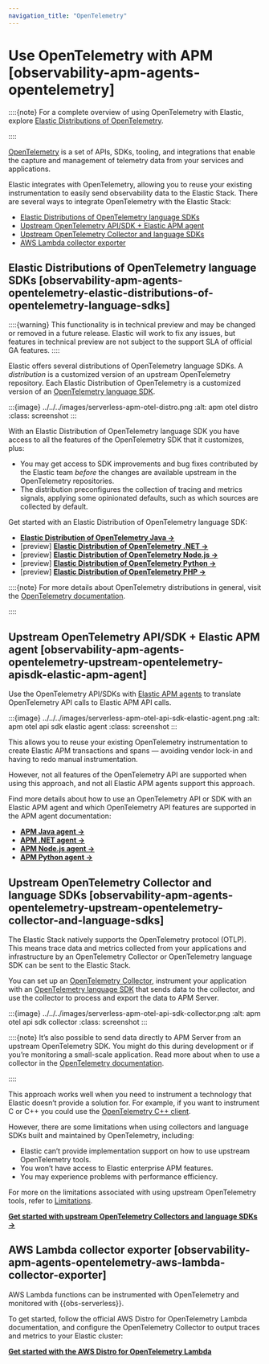 ```yaml
---
navigation_title: "OpenTelemetry"
---
```


# Use OpenTelemetry with APM [observability-apm-agents-opentelemetry]


::::{note}
For a complete overview of using OpenTelemetry with Elastic, explore [Elastic Distributions of OpenTelemetry](https://github.com/elastic/opentelemetry).

::::


[OpenTelemetry](https://opentelemetry.io/docs/concepts/what-is-opentelemetry/) is a set of APIs, SDKs, tooling, and integrations that enable the capture and management of telemetry data from your services and applications.

Elastic integrates with OpenTelemetry, allowing you to reuse your existing instrumentation to easily send observability data to the Elastic Stack. There are several ways to integrate OpenTelemetry with the Elastic Stack:

* [Elastic Distributions of OpenTelemetry language SDKs](../../../solutions/observability/apps/use-opentelemetry-with-apm.md#observability-apm-agents-opentelemetry-elastic-distributions-of-opentelemetry-language-sdks)
* [Upstream OpenTelemetry API/SDK + Elastic APM agent](../../../solutions/observability/apps/use-opentelemetry-with-apm.md#observability-apm-agents-opentelemetry-upstream-opentelemetry-apisdk-elastic-apm-agent)
* [Upstream OpenTelemetry Collector and language SDKs](../../../solutions/observability/apps/use-opentelemetry-with-apm.md#observability-apm-agents-opentelemetry-upstream-opentelemetry-collector-and-language-sdks)
* [AWS Lambda collector exporter](../../../solutions/observability/apps/use-opentelemetry-with-apm.md#observability-apm-agents-opentelemetry-aws-lambda-collector-exporter)


## Elastic Distributions of OpenTelemetry language SDKs [observability-apm-agents-opentelemetry-elastic-distributions-of-opentelemetry-language-sdks]

::::{warning}
This functionality is in technical preview and may be changed or removed in a future release. Elastic will work to fix any issues, but features in technical preview are not subject to the support SLA of official GA features.
::::


Elastic offers several distributions of OpenTelemetry language SDKs. A *distribution* is a customized version of an upstream OpenTelemetry repository. Each Elastic Distribution of OpenTelemetry is a customized version of an [OpenTelemetry language SDK](https://opentelemetry.io/docs/languages/).

:::{image} ../../../images/serverless-apm-otel-distro.png
:alt: apm otel distro
:class: screenshot
:::

With an Elastic Distribution of OpenTelemetry language SDK you have access to all the features of the OpenTelemetry SDK that it customizes, plus:

* You may get access to SDK improvements and bug fixes contributed by the Elastic team *before* the changes are available upstream in the OpenTelemetry repositories.
* The distribution preconfigures the collection of tracing and metrics signals, applying some opinionated defaults, such as which sources are collected by default.

Get started with an Elastic Distribution of OpenTelemetry language SDK:

* [**Elastic Distribution of OpenTelemetry Java →**](https://github.com/elastic/elastic-otel-java)
* [preview] [**Elastic Distribution of OpenTelemetry .NET →**](https://github.com/elastic/elastic-otel-dotnet)
* [preview] [**Elastic Distribution of OpenTelemetry Node.js →**](https://github.com/elastic/elastic-otel-node)
* [preview] [**Elastic Distribution of OpenTelemetry Python →**](https://github.com/elastic/elastic-otel-python)
* [preview] [**Elastic Distribution of OpenTelemetry PHP →**](https://github.com/elastic/elastic-otel-php)

::::{note}
For more details about OpenTelemetry distributions in general, visit the [OpenTelemetry documentation](https://opentelemetry.io/docs/concepts/distributions).

::::



## Upstream OpenTelemetry API/SDK + Elastic APM agent [observability-apm-agents-opentelemetry-upstream-opentelemetry-apisdk-elastic-apm-agent]

Use the OpenTelemetry API/SDKs with [Elastic APM agents](../../../solutions/observability/apps/elastic-apm-agents.md) to translate OpenTelemetry API calls to Elastic APM API calls.

:::{image} ../../../images/serverless-apm-otel-api-sdk-elastic-agent.png
:alt: apm otel api sdk elastic agent
:class: screenshot
:::

This allows you to reuse your existing OpenTelemetry instrumentation to create Elastic APM transactions and spans — avoiding vendor lock-in and having to redo manual instrumentation.

However, not all features of the OpenTelemetry API are supported when using this approach, and not all Elastic APM agents support this approach.

Find more details about how to use an OpenTelemetry API or SDK with an Elastic APM agent and which OpenTelemetry API features are supported in the APM agent documentation:

* [**APM Java agent →**](https://www.elastic.co/guide/en/apm/agent/java/current/opentelemetry-bridge.html)
* [**APM .NET agent →**](https://www.elastic.co/guide/en/apm/agent/dotnet/current/opentelemetry-bridge.html)
* [**APM Node.js agent →**](https://www.elastic.co/guide/en/apm/agent/nodejs/current/opentelemetry-bridge.html)
* [**APM Python agent →**](https://www.elastic.co/guide/en/apm/agent/python/current/opentelemetry-bridge.html)


## Upstream OpenTelemetry Collector and language SDKs [observability-apm-agents-opentelemetry-upstream-opentelemetry-collector-and-language-sdks]

The Elastic Stack natively supports the OpenTelemetry protocol (OTLP). This means trace data and metrics collected from your applications and infrastructure by an OpenTelemetry Collector or OpenTelemetry language SDK can be sent to the Elastic Stack.

You can set up an [OpenTelemetry Collector](https://opentelemetry.io/docs/collector/), instrument your application with an [OpenTelemetry language SDK](https://opentelemetry.io/docs/languages/) that sends data to the collector, and use the collector to process and export the data to APM Server.

:::{image} ../../../images/serverless-apm-otel-api-sdk-collector.png
:alt: apm otel api sdk collector
:class: screenshot
:::

::::{note}
It’s also possible to send data directly to APM Server from an upstream OpenTelemetry SDK. You might do this during development or if you’re monitoring a small-scale application. Read more about when to use a collector in the [OpenTelemetry documentation](https://opentelemetry.io/docs/collector/#when-to-use-a-collector).

::::


This approach works well when you need to instrument a technology that Elastic doesn’t provide a solution for. For example, if you want to instrument C or C++ you could use the [OpenTelemetry C++ client](https://github.com/open-telemetry/opentelemetry-cpp).

However, there are some limitations when using collectors and language SDKs built and maintained by OpenTelemetry, including:

* Elastic can’t provide implementation support on how to use upstream OpenTelemetry tools.
* You won’t have access to Elastic enterprise APM features.
* You may experience problems with performance efficiency.

For more on the limitations associated with using upstream OpenTelemetry tools, refer to [Limitations](../../../solutions/observability/apps/limitations.md).

[**Get started with upstream OpenTelemetry Collectors and language SDKs →**](../../../solutions/observability/apps/upstream-opentelemetry-collectors-language-sdks.md)


## AWS Lambda collector exporter [observability-apm-agents-opentelemetry-aws-lambda-collector-exporter]

AWS Lambda functions can be instrumented with OpenTelemetry and monitored with {{obs-serverless}}.

To get started, follow the official AWS Distro for OpenTelemetry Lambda documentation, and configure the OpenTelemetry Collector to output traces and metrics to your Elastic cluster:

[**Get started with the AWS Distro for OpenTelemetry Lambda**](https://aws-otel.github.io/docs/getting-started/lambda)
